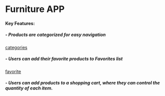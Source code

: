 # Furniture APP

#### Key Features:
##### - Products are categorized for easy navigation
[categories](https://github.com/MaiElkhodery/Furniture_APP/assets/105084125/ea9488ba-0b57-4a77-bddc-eea27a3f2ea3)
##### - Users can add their favorite products to Favorites list
[favorite](https://github.com/MaiElkhodery/Furniture_APP/assets/105084125/288d47f6-f641-4d09-b97a-47f35c64e0f0)

##### - Users can add products to a shopping cart, where they can control the quantity of each item.


